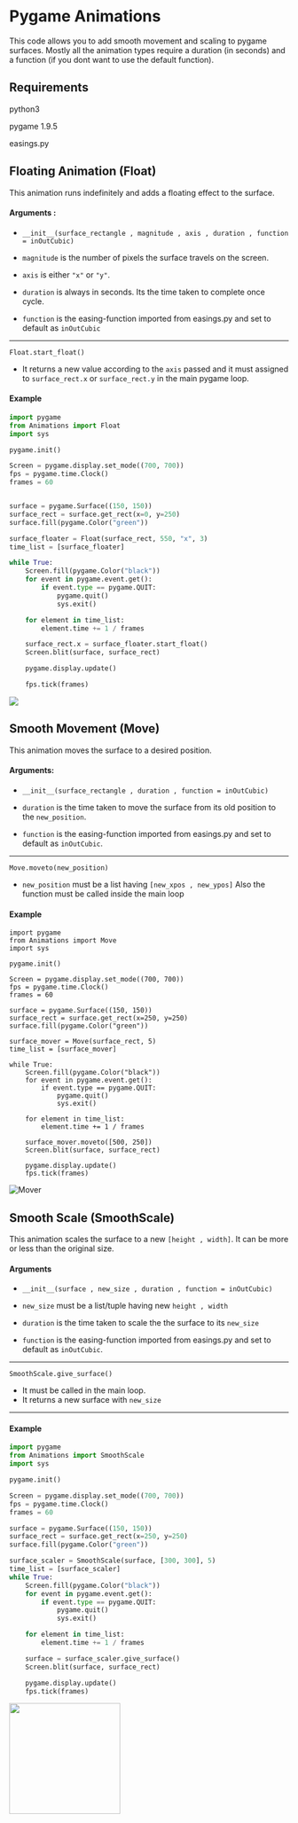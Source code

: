 
# Pygame Animations
This code allows you to add smooth movement and scaling to pygame surfaces.
Mostly all the animation types require a duration (in seconds) and a function (if you dont want to use the default function).
 


## Requirements
python3

pygame 1.9.5

easings.py
## Floating Animation (Float)
This animation runs indefinitely and adds a floating effect to the surface.

#### Arguments :
- `__init__(surface_rectangle , magnitude , axis , duration , function = inOutCubic)`

- `magnitude` is the number of pixels the surface travels on the screen.

- `axis` is either `"x"` or `"y"`.

- `duration` is always in seconds. Its the time taken to complete once cycle.

- `function` is the easing-function imported from easings.py and set to default as `inOutCubic`

---
`Float.start_float()` 

- It returns a new value according to the `axis` passed and it must assigned to `surface_rect.x` or `surface_rect.y` in the main pygame loop.
#### Example

```python
import pygame
from Animations import Float
import sys

pygame.init()

Screen = pygame.display.set_mode((700, 700))
fps = pygame.time.Clock()
frames = 60


surface = pygame.Surface((150, 150))
surface_rect = surface.get_rect(x=0, y=250)
surface.fill(pygame.Color("green"))

surface_floater = Float(surface_rect, 550, "x", 3)
time_list = [surface_floater]

while True:
    Screen.fill(pygame.Color("black"))
    for event in pygame.event.get():
        if event.type == pygame.QUIT:
            pygame.quit()
            sys.exit()

    for element in time_list:
        element.time += 1 / frames

    surface_rect.x = surface_floater.start_float()
    Screen.blit(surface, surface_rect)

    pygame.display.update()

    fps.tick(frames)
```
![](Floater.gif)

## Smooth Movement (Move)

This animation moves the surface to a desired position.
#### Arguments:

- `__init__(surface_rectangle , duration , function = inOutCubic)`

- `duration` is the time taken to move the surface from its old position to the `new_position`.

- `function` is the easing-function imported from easings.py and set to default as `inOutCubic`.  

---
`Move.moveto(new_position)`
- `new_position` must be a list having `[new_xpos , new_ypos]` 
Also the function must be called inside the main loop



#### Example
```python3
import pygame
from Animations import Move
import sys

pygame.init()

Screen = pygame.display.set_mode((700, 700))
fps = pygame.time.Clock()
frames = 60

surface = pygame.Surface((150, 150))
surface_rect = surface.get_rect(x=250, y=250)
surface.fill(pygame.Color("green"))

surface_mover = Move(surface_rect, 5)
time_list = [surface_mover]

while True:
    Screen.fill(pygame.Color("black"))
    for event in pygame.event.get():
        if event.type == pygame.QUIT:
            pygame.quit()
            sys.exit()

    for element in time_list:
        element.time += 1 / frames

    surface_mover.moveto([500, 250])
    Screen.blit(surface, surface_rect)

    pygame.display.update()
    fps.tick(frames)
```
![Mover](moving.gif)
## Smooth Scale (SmoothScale)
This animation scales the surface to a new `[height , width]`.
It can be more or less than the original size.

#### Arguments
- `__init__(surface , new_size , duration , function = inOutCubic)`

- `new_size` must be a list/tuple having new `height , width` 

- `duration` is the time taken to scale the the surface to its `new_size`

- `function` is the easing-function imported from easings.py and set to default as `inOutCubic`.

---
`SmoothScale.give_surface()`
- It must be called in the main loop.
- It returns a new surface with `new_size`

---
#### Example
```python
import pygame
from Animations import SmoothScale
import sys

pygame.init()

Screen = pygame.display.set_mode((700, 700))
fps = pygame.time.Clock()
frames = 60

surface = pygame.Surface((150, 150))
surface_rect = surface.get_rect(x=250, y=250)
surface.fill(pygame.Color("green"))

surface_scaler = SmoothScale(surface, [300, 300], 5)
time_list = [surface_scaler]
while True:
    Screen.fill(pygame.Color("black"))
    for event in pygame.event.get():
        if event.type == pygame.QUIT:
            pygame.quit()
            sys.exit()

    for element in time_list:
        element.time += 1 / frames

    surface = surface_scaler.give_surface()
    Screen.blit(surface, surface_rect)

    pygame.display.update()
    fps.tick(frames)
```
<img src="green_scaling.gif" width="200">
